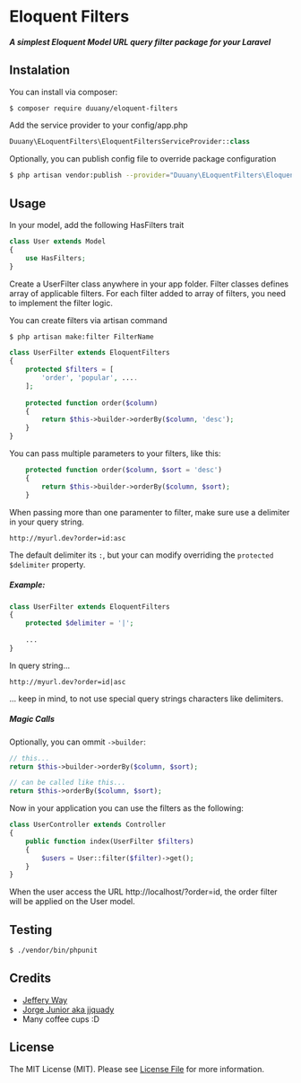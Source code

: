 # Eloquent Filters

##### A simplest Eloquent Model URL query filter package for your Laravel

## Instalation

You can install via composer:

```bash
$ composer require duuany/eloquent-filters
```

Add the service provider to your config/app.php

````php
Duuany\ELoquentFilters\EloquentFiltersServiceProvider::class
````

Optionally, you can publish config file to override package configuration

```bash
$ php artisan vendor:publish --provider="Duuany\ELoquentFilters\EloquentFiltersServiceProvider" --tag="config"
```

## Usage

In your model, add the following HasFilters trait

```php
class User extends Model 
{
    use HasFilters;
}
```

Create a UserFilter class anywhere in your app folder. Filter classes defines array of applicable filters.
For each filter added to array of filters, you need to implement the filter logic.

You can create filters via artisan command

```bash
$ php artisan make:filter FilterName
```

```php
class UserFilter extends EloquentFilters
{
    protected $filters = [
        'order', 'popular', ....
    ]; 
    
    protected function order($column)
    {
        return $this->builder->orderBy($column, 'desc');
    }
}
```

You can pass multiple parameters to your filters, like this:

```php
    protected function order($column, $sort = 'desc')
    {
        return $this->builder->orderBy($column, $sort);
    }
```

When passing more than one paramenter to filter, make sure use a delimiter in your query string.

```
http://myurl.dev?order=id:asc
```

The default delimiter its `:`, but your can modify overriding the `protected $delimiter` property.
 
##### Example:

```php
class UserFilter extends EloquentFilters
{
    protected $delimiter = '|';
    
    ...
}
```

In query string...

```
http://myurl.dev?order=id|asc
```

... keep in mind, to not use special query strings characters like delimiters.

##### Magic Calls

Optionally, you can ommit `->builder`:
 
```php
// this...
return $this->builder->orderBy($column, $sort);

// can be called like this...
return $this->orderBy($column, $sort);
```

Now in your application you can use the filters as the following:

```php
class UserController extends Controller
{
    public function index(UserFilter $filters)
    {
        $users = User::filter($filter)->get();
    }
}
```

When the user access the URL http://localhost/?order=id, the order filter will be applied on the User model.

## Testing

```bash
$ ./vendor/bin/phpunit
```

## Credits
* [Jeffery Way](http://laracasts.com)
* [Jorge Junior aka jjquady](http://github.com/jjsquady)
* Many coffee cups :D

## License

The MIT License (MIT). Please see [License File](LICENSE.md) for more information.